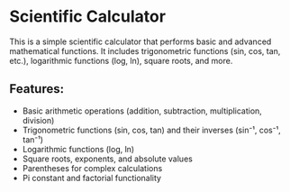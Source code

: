 # Scientific Calculator

This is a simple scientific calculator that performs basic and advanced mathematical functions. It includes trigonometric functions (sin, cos, tan, etc.), logarithmic functions (log, ln), square roots, and more.

## Features:
- Basic arithmetic operations (addition, subtraction, multiplication, division)
- Trigonometric functions (sin, cos, tan) and their inverses (sin⁻¹, cos⁻¹, tan⁻¹)
- Logarithmic functions (log, ln)
- Square roots, exponents, and absolute values
- Parentheses for complex calculations
- Pi constant and factorial functionality

